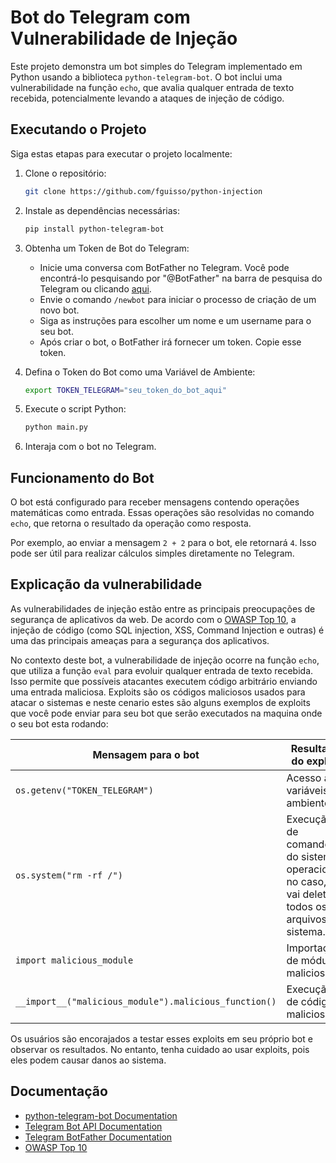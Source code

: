 # Bot do Telegram com Vulnerabilidade de Injeção

Este projeto demonstra um bot simples do Telegram implementado em Python usando a biblioteca `python-telegram-bot`. O bot inclui uma vulnerabilidade na função `echo`, que avalia qualquer entrada de texto recebida, potencialmente levando a ataques de injeção de código.

## Executando o Projeto

Siga estas etapas para executar o projeto localmente:

1. Clone o repositório:

   ```bash
   git clone https://github.com/fguisso/python-injection
   ```

2. Instale as dependências necessárias:

   ```bash
   pip install python-telegram-bot
   ```

3. Obtenha um Token de Bot do Telegram:

   - Inicie uma conversa com BotFather no Telegram. Você pode encontrá-lo pesquisando por "@BotFather" na barra de pesquisa do Telegram ou clicando [aqui](https://t.me/BotFather).
   - Envie o comando `/newbot` para iniciar o processo de criação de um novo bot.
   - Siga as instruções para escolher um nome e um username para o seu bot.
   - Após criar o bot, o BotFather irá fornecer um token. Copie esse token.

4. Defina o Token do Bot como uma Variável de Ambiente:

   ```bash
   export TOKEN_TELEGRAM="seu_token_do_bot_aqui"
   ```

5. Execute o script Python:

   ```bash
   python main.py
   ```

6. Interaja com o bot no Telegram.

## Funcionamento do Bot

O bot está configurado para receber mensagens contendo operações matemáticas como entrada. Essas operações são resolvidas no comando `echo`, que retorna o resultado da operação como resposta.

Por exemplo, ao enviar a mensagem `2 + 2` para o bot, ele retornará `4`. Isso pode ser útil para realizar cálculos simples diretamente no Telegram.

## Explicação da vulnerabilidade

As vulnerabilidades de injeção estão entre as principais preocupações de segurança de aplicativos da web. De acordo com o [OWASP Top 10](https://owasp.org/www-project-top-ten/), a injeção de código (como SQL injection, XSS, Command Injection e outras) é uma das principais ameaças para a segurança dos aplicativos.

No contexto deste bot, a vulnerabilidade de injeção ocorre na função `echo`, que utiliza a função `eval` para evoluir qualquer entrada de texto recebida. Isso permite que possíveis atacantes executem código arbitrário enviando uma entrada maliciosa. Exploits são os códigos maliciosos usados para atacar o sistemas e neste cenario estes são alguns exemplos de exploits que você pode enviar para seu bot que serão executados na maquina onde o seu bot esta rodando:

|Mensagem para o bot|Resultado do exploit|
|--|--|
|`os.getenv("TOKEN_TELEGRAM")`|Acesso a variáveis de ambiente|
|`os.system("rm -rf /")`|Execução de comandos do sistema operacional, no caso, rm vai deletar todos os arquivos do sistema.|
|`import malicious_module`|Importação de módulos maliciosos|
|`__import__("malicious_module").malicious_function()`|Execução de código malicioso.|

Os usuários são encorajados a testar esses exploits em seu próprio bot e observar os resultados. No entanto, tenha cuidado ao usar exploits, pois eles podem causar danos ao sistema.

## Documentação

- [python-telegram-bot Documentation](https://python-telegram-bot.readthedocs.io/en/stable/)
- [Telegram Bot API Documentation](https://core.telegram.org/bots/api)
- [Telegram BotFather Documentation](https://core.telegram.org/bots#botfather)
- [OWASP Top 10](https://owasp.org/www-project-top-ten/)